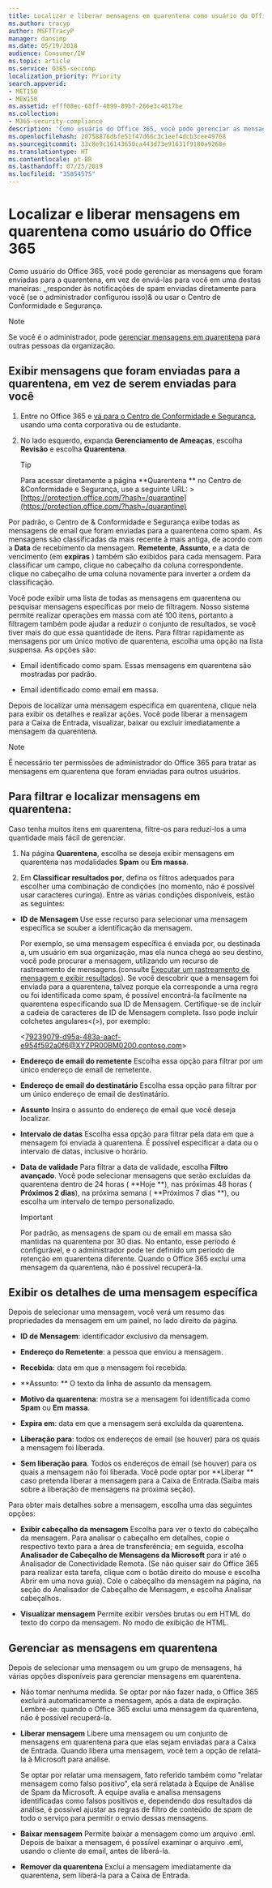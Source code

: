 ```yaml
---
title: Localizar e liberar mensagens em quarentena como usuário do Office 365
ms.author: tracyp
author: MSFTTracyP
manager: dansimp
ms.date: 05/19/2018
audience: Consumer/IW
ms.topic: article
ms.service: O365-seccomp
localization_priority: Priority
search.appverid:
- MET150
- MEW150
ms.assetid: efff08ec-68ff-4099-89b7-266e3c4817be
ms.collection:
- M365-security-compliance
description: 'Como usuário do Office 365, você pode gerenciar as mensagens de spam em quarentena de duas maneiras: responder às notificações de spam enviadas diretamente para você (se o administrador configurou esse recurso) ou usar o recurso Quarentena de spam, no &amp; Centro de Conformidade e Segurança.'
ms.openlocfilehash: 20758876dbfe51f47d66c3c1eef4dcb3cee49768
ms.sourcegitcommit: 33c8e9c16143650ca443d73e91631f9180a9268e
ms.translationtype: HT
ms.contentlocale: pt-BR
ms.lasthandoff: 07/25/2019
ms.locfileid: "35854575"
---
```

# <a name="find-and-release-quarantined-messages-as-a-user-in-office-365"></a>Localizar e liberar mensagens em quarentena como usuário do Office 365

Como usuário do Office 365, você pode gerenciar as mensagens que foram enviadas para a quarentena, em vez de enviá-las para você em uma destas maneiras: [, ](use-spam-notifications-to-release-and-report-quarantined-messages.md)responder às notificações de spam enviadas diretamente para você (se o administrador configurou isso)&amp; ou usar o Centro de Conformidade e Segurança. 
  
> [!NOTE]
> Se você é o administrador, pode [gerenciar mensagens em quarentena](manage-quarantined-messages-and-files.md) para outras pessoas da organização. 
  
## <a name="view-messages-that-were-sent-to-quarantine-instead-of-to-you"></a>Exibir mensagens que foram enviadas para a quarentena, em vez de serem enviadas para você

1. Entre no Office 365 e [vá para o Centro de Conformidade e Segurança](go-to-the-securitycompliance-center.md), usando uma conta corporativa ou de estudante. 
    
2. No lado esquerdo, expanda **Gerenciamento de Ameaças**, escolha **Revisão** e escolha **Quarentena**.
    
    > [!TIP]
    > Para acessar diretamente a página **Quarentena ** no Centro de &amp;Conformidade e Segurança, use a seguinte URL: > [https://protection.office.com/?hash=/quarantine](https://protection.office.com/?hash=/quarantine)
  
Por padrão, o Centro de &amp; Conformidade e Segurança exibe todas as mensagens de email que foram enviadas para a quarentena como spam. As mensagens são classificadas da mais recente à mais antiga, de acordo com a **Data** de recebimento da mensagem. **Remetente**, **Assunto**, e a data de vencimento (em **expiras** ) também são exibidos para cada mensagem. Para classificar um campo, clique no cabeçalho da coluna correspondente. clique no cabeçalho de uma coluna novamente para inverter a ordem da classificação.  
  
Você pode exibir uma lista de todas as mensagens em quarentena ou pesquisar mensagens específicas por meio de filtragem. Nosso sistema permite realizar operações em massa com até 100 itens, portanto a filtragem também pode ajudar a reduzir o conjunto de resultados, se você tiver mais do que essa quantidade de itens. Para filtrar rapidamente as mensagens por um único motivo de quarentena, escolha uma opção na lista suspensa. As opções são:
  
- Email identificado como spam. Essas mensagens em quarentena são mostradas por padrão.
    
- Email identificado como email em massa.
    
Depois de localizar uma mensagem específica em quarentena, clique nela para exibir os detalhes e realizar ações. Você pode liberar a mensagem para a Caixa de Entrada, visualizar, baixar ou excluir imediatamente a mensagem da quarentena.
  
> [!NOTE]
> É necessário ter permissões de administrador do Office 365 para tratar as mensagens em quarentena que foram enviadas para outros usuários. 
  
## <a name="to-filter-and-find-quarantined-messages"></a>Para filtrar e localizar mensagens em quarentena:

Caso tenha muitos itens em quarentena, filtre-os para reduzi-los a uma quantidade mais fácil de gerenciar.
  
1. Na página **Quarentena**, escolha se deseja exibir mensagens em quarentena nas modalidades **Spam** ou **Em massa**. 
    
2. Em **Classificar resultados por**, defina os filtros adequados para escolher uma combinação de condições (no momento, não é possível usar caracteres curinga). Entre as várias condições disponíveis, estão as seguintes:
    
  - **ID de Mensagem** Use esse recurso para selecionar uma mensagem específica se souber a identificação da mensagem. 
    
    Por exemplo, se uma mensagem específica é enviada por, ou destinada a, um usuário em sua organização, mas ela nunca chega ao seu destino, você pode procurar a mensagem, utilizando um recurso de rastreamento de mensagens.(consulte [Executar um rastreamento de mensagem e exibir resultados](https://go.microsoft.com/fwlink/?LinkId=799737)). Se você descobrir que a mensagem foi enviada para a quarentena, talvez porque ela corresponde a uma regra ou foi identificada como spam, é possível encontrá-la facilmente na quarentena especificando sua ID de Mensagem. Certifique-se de incluir a cadeia de caracteres de ID de Mensagem completa. Isso pode incluir colchetes angulares\<(\>), por exemplo:
    
    \<79239079-d95a-483a-aacf-e954f592a0f6@XYZPR00BM0200.contoso.com\>
    
  - **Endereço de email do remetente** Escolha essa opção para filtrar por um único endereço de email de remetente. 
    
  - **Endereço de email do destinatário** Escolha essa opção para filtrar por um único endereço de email de destinatário. 
    
  - **Assunto** Insira o assunto do endereço de email que você deseja localizar. 
    
  - **Intervalo de datas** Escolha essa opção para filtrar pela data em que a mensagem foi enviada à quarentena. É possível especificar a data ou o intervalo de datas, inclusive o horário. 
    
  - **Data de validade** Para filtrar a data de validade, escolha **Filtro avançado**. Você pode selecionar mensagens que serão excluídas da quarentena dentro de 24 horas ( **Hoje **), nas próximas 48 horas ( **Próximos 2 dias**), na próxima semana ( **Próximos 7 dias **), ou escolha um intervalo de tempo personalizado.
    
    > [!IMPORTANT]
    > Por padrão, as mensagens de spam ou de email em massa são mantidas na quarentena por 30 dias. No entanto, esse período é configurável, e o administrador pode ter definido um período de retenção em quarentena diferente. Quando o Office 365 exclui uma mensagem da quarentena, não é possível recuperá-la. 
  
## <a name="view-details-for-a-specific-message"></a>Exibir os detalhes de uma mensagem específica

Depois de selecionar uma mensagem, você verá um resumo das propriedades da mensagem em um painel, no lado direito da página.
  
- **ID de Mensagem**: identificador exclusivo da mensagem. 
    
- **Endereço do Remetente**: a pessoa que enviou a mensagem. 
    
- **Recebida:** data em que a mensagem foi recebida. 
    
- **Assunto: ** O texto da linha de assunto da mensagem. 
    
- **Motivo da quarentena**: mostra se a mensagem foi identificada como **Spam** ou **Em massa**.
    
- **Expira em**: data em que a mensagem será excluída da quarentena. 
    
- **Liberação para**: todos os endereços de email (se houver) para os quais a mensagem foi liberada. 
    
- **Sem liberação para**. Todos os endereços de email (se houver) para os quais a mensagem não foi liberada. Você pode optar por **Liberar ** caso pretenda liberar a mensagem para a Caixa de Entrada.(Saiba mais sobre a liberação de mensagens na próxima seção). 
    
Para obter mais detalhes sobre a mensagem, escolha uma das seguintes opções:
  
- **Exibir cabeçalho da mensagem** Escolha para ver o texto do cabeçalho da mensagem. Para analisar o cabeçalho em detalhes, copie o respectivo texto para a área de transferência; em seguida, escolha **Analisador de Cabeçalho de Mensagens da Microsoft** para ir até o Analisador de Conectividade Remota. (Se não quiser sair do Office 365 para realizar esta tarefa, clique com o botão direito do mouse e escolha Abrir em uma nova guia). Cole o cabeçalho da mensagem na página, na seção do Analisador de Cabeçalho de Mensagem, e escolha Analisar cabeçalhos. 
    
- **Visualizar mensagem** Permite exibir versões brutas ou em HTML do texto do corpo da mensagem. No modo de exibição de HTML. 
    
## <a name="manage-your-quarantined-messages"></a>Gerenciar as mensagens em quarentena

Depois de selecionar uma mensagem ou um grupo de mensagens, há várias opções disponíveis para gerenciar mensagens em quarentena.
  
- Não tomar nenhuma medida. Se optar por não fazer nada, o Office 365 excluirá automaticamente a mensagem, após a data de expiração. Lembre-se: quando o Office 365 exclui uma mensagem da quarentena, não é possível recuperá-la.
    
- **Liberar mensagem** Libere uma mensagem ou um conjunto de mensagens em quarentena para que elas sejam enviadas para a Caixa de Entrada. Quando libera uma mensagem, você tem a opção de relatá-la à Microsoft para análise. 
    
    Se optar por relatar uma mensagem, fato referido também como "relatar mensagem como falso positivo", ela será relatada à Equipe de Análise de Spam da Microsoft. A equipe avalia e analisa mensagens identificadas como falsos positivos e, dependendo dos resultados da análise, é possível ajustar as regras de filtro de conteúdo de spam de todo o serviço para permitir o envio dessas mensagens.
    
- **Baixar mensagem** Permite baixar a mensagem como um arquivo .eml. Depois de baixar a mensagem, é possível examinar o arquivo .eml, usando o cliente de email, antes de liberá-la. 
    
- **Remover da quarentena** Exclui a mensagem imediatamente da quarentena, sem liberá-la para a Caixa de Entrada. 
    

